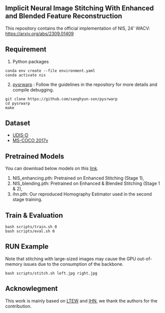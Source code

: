 ## Implicit Neural Image Stitching With Enhanced and Blended Feature Reconstruction

This repository contains the official implementation of NIS, 24' WACV: https://arxiv.org/abs/2309.01409

## Requirement
1) Python packages
```
conda env create --file environment.yaml
conda activate nis
```
2) [pysrwarp](https://github.com/sanghyun-son/srwarp)
: Follow the guidelines in the repository for more details and compile debugging.
```
git clone https://github.com/sanghyun-son/pysrwarp
cd pysrwarp
make
```

## Dataset
- [UDIS-D](https://github.com/nie-lang/UnsupervisedDeepImageStitching)
- [MS-COCO 2017v](https://cocodataset.org/#download)

## Pretrained Models
You can download below models on this [link](https://drive.google.com/file/d/1sdfquwxhKLq2aBGGdtiu8_SM-g-aDUtM/view?usp=share_link).
1. NIS_enhancing.pth: Pretrained on Enhanced Stitching (Stage 1),
2. NIS_blending.pth: Pretrained on Enhanced & Blended Stitching (Stage 1 & 2),
3. ihn.pth: Our reproduced Homography Estimator used in the second stage training.

## Train & Evaluation
```
bash scripts/train.sh 0
bash scripts/eval.sh 0
```

## RUN Example
Note that stitching with large-sized images may cause the GPU out-of-memory issues due to the consumption of the backbone.
```
bash scripts/stitch.sh left.jpg right.jpg
```

## Acknowlegment
This work is mainly based on [LTEW](https://github.com/jaewon-lee-b/ltew) and [IHN](https://github.com/imdumpl78/IHN), we thank the authors for the contribution.
